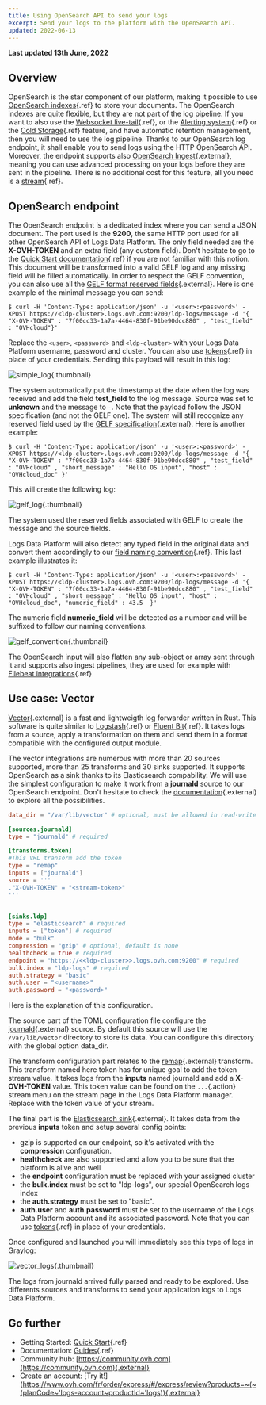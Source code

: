 ```yaml
---
title: Using OpenSearch API to send your logs
excerpt: Send your logs to the platform with the OpenSearch API.
updated: 2022-06-13
---
```


**Last updated 13th June, 2022**


## Overview

OpenSearch is the star component of our platform, making it possible to use [OpenSearch indexes](../index-as-a-service){.ref} to store your documents. The OpenSearch indexes are quite flexible, but they are not part of the log pipeline. If you want to also use the [Websocket live-tail](../ldp-tail){.ref}, or the [Alerting system](../alerting){.ref} or the [Cold Storage](../cold-storage){.ref} feature, and have automatic retention management, then you will need to use the log pipeline. Thanks to our OpenSearch log endpoint, it shall enable you to send logs using the HTTP OpenSearch API. Moreover, the endpoint supports also [OpenSearch Ingest](https://opensearch.org/docs/latest/opensearch/rest-api/ingest-apis/index/){.external}, meaning you can use advanced processing on your logs before they are sent in the pipeline. There is no additional cost for this feature, all you need is a [stream](/pages/platform/logs-data-platform/quick_start){.ref}.


## OpenSearch endpoint


The OpenSearch endpoint is a dedicated index where you can send a JSON document. The port used is the **9200**, the same HTTP port used for all other OpenSearch API of Logs Data Platform. The only field needed are the **X-OVH-TOKEN** and an extra field (any custom field). Don't hesitate to go to the [Quick Start documentation](../quick-start){.ref} if you are not familiar with this notion. This document will be transformed into a valid GELF log and any missing field will be filled automatically. In order to respect the GELF convention, you can also use all the [GELF format reserved fields](https://docs.graylog.org/docs/gelf){.external}. Here is one example of the minimal message you can send:

```shell-session
$ curl -H 'Content-Type: application/json' -u '<user>:<password>' -XPOST https://<ldp-cluster>.logs.ovh.com:9200/ldp-logs/message -d '{ "X-OVH-TOKEN" : "7f00cc33-1a7a-4464-830f-91be90dcc880" , "test_field" : "OVHcloud"}'
```

Replace the `<user>`, `<password>` and `<ldp-cluster>` with your Logs Data Platform username, password and cluster. You can also use [tokens](/pages/platform/logs-data-platform/tokens_logs_data_platform){.ref} in place of your credentials.  Sending this payload will result in this log:

![simple\_log](images/one_field.png){.thumbnail}


The system automatically put the timestamp at the date when the log was received and add the field **test_field** to the log message. Source was set to **unknown** and the message to `-`.
Note that the payload follow the JSON specification (and not the GELF one). The system will still recognize any reserved field used by the [GELF specification](https://docs.graylog.org/docs/gelf){.external}. Here is another example:

```shell-session
$ curl -H 'Content-Type: application/json' -u '<user>:<password>' -XPOST https://<ldp-cluster>.logs.ovh.com:9200/ldp-logs/message -d '{ "X-OVH-TOKEN" : "7f00cc33-1a7a-4464-830f-91be90dcc880" , "test_field" : "OVHcloud" , "short_message" : "Hello OS input", "host" : "OVHcloud_doc" }'
```

This will create the following log:

![gelf\_log](images/gelf_log.png){.thumbnail}

The system used the reserved fields associated with GELF to create the message and the source fields.

Logs Data Platform will also detect any typed field in the original data and convert them accordingly to our [field naming convention](/pages/platform/logs-data-platform/field_naming_conventions){.ref}. This last example illustrates it:

```shell-session
$ curl -H 'Content-Type: application/json' -u '<user>:<password>' -XPOST https://<ldp-cluster>.logs.ovh.com:9200/ldp-logs/message -d '{ "X-OVH-TOKEN" : "7f00cc33-1a7a-4464-830f-91be90dcc880" , "test_field" : "OVHcloud" , "short_message" : "Hello OS input", "host" : "OVHcloud_doc", "numeric_field" : 43.5  }'
```

The numeric field **numeric_field** will be detected as a number and will be suffixed to follow our naming conventions.

![gelf\_convention](images/gelf_convention.png){.thumbnail}


The OpenSearch input will also flatten any sub-object or array sent through it and supports also ingest pipelines, they are used for example with [Filebeat integrations](/pages/platform/logs-data-platform/filebeat_logs){.ref}


## Use case: Vector


[Vector](https://vector.dev/){.external} is a fast and lightweigth log forwarder written in Rust. This software is quite similar to [Logstash](../logstash-input){.ref} or [Fluent Bit](/pages/platform/logs-data-platform/kubernetes_fluent_bit){.ref}. It takes logs from a source, apply a transformation on them and send them in a format compatible with the configured output module.

The vector integrations are numerous with more than 20 sources supported, more than 25 transforms and 30 sinks supported. It supports OpenSearch as a sink thanks to its Elasticsearch compability. We will use the simplest configuration to make it work from a **journald** source to our OpenSearch endpoint. Don't hesitate to check the [documentation](https://vector.dev/docs/about/what-is-vector/){.external} to explore all the possibilities.


```toml
data_dir = "/var/lib/vector" # optional, must be allowed in read-write

[sources.journald]
type = "journald" # required

[transforms.token]
#This VRL transorm add the token
type = "remap"
inputs = ["journald"]
source = '''
."X-OVH-TOKEN" = "<stream-token>"
'''


[sinks.ldp]
type = "elasticsearch" # required
inputs = ["token"] # required
mode = "bulk"
compression = "gzip" # optional, default is none
healthcheck = true # required
endpoint = "https://<<ldp-cluster>>.logs.ovh.com:9200" # required
bulk.index = "ldp-logs" # required
auth.strategy = "basic"
auth.user = "<username>"
auth.password = "<password>"
```


Here is the explanation of this configuration.


The source part of the TOML configuration file configure the [journald](https://vector.dev/docs/reference/sources/journald/){.external} source. By default this source will use the `/var/lib/vector` directory to store its data. You can configure this directory with the global option data_dir.

The transform configuration part relates to the [remap](https://vector.dev/docs/reference/configuration/transforms/remap/){.external} transform. This transform named here token has for unique goal to add the token stream value. It takes logs from the **inputs** named journald and add a **X-OVH-TOKEN** value. This token value can be found on the `...`{.action} stream menu on the stream page in the Logs Data Platform manager. Replace **<stream-token>** with the token value of your stream.


The final part is the [Elasticsearch sink](https://vector.dev/docs/reference/sinks/elasticsearch/){.external}. It takes data from the previous **inputs** token and setup several config points:

- gzip is supported on our endpoint, so it's activated with the **compression** configuration.
- **healthcheck** are also supported and allow you to be sure that the platform is alive and well
- the **endpoint** configuration must be replaced with your assigned cluster
- the **bulk.index** must be set to "ldp-logs", our special OpenSearch logs index
- the **auth.strategy** must be set to "basic".
- **auth.user** and **auth.password** must be set to the username of the Logs Data Platform account and its associated password. Note that you can use [tokens](/pages/platform/logs-data-platform/tokens_logs_data_platform){.ref} in place of your credentials.

Once configured and launched you will immediately see this type of logs in Graylog:


![vector\_logs](images/vector_logs.png){.thumbnail}


The logs from journald arrived fully parsed and ready to be explored. Use differents sources and transforms to send your application logs to Logs Data Platform.


## Go further

- Getting Started: [Quick Start](/pages/platform/logs-data-platform/quick_start){.ref}
- Documentation: [Guides](/ca/fr/logs-data-platform/){.ref}
- Community hub: [https://community.ovh.com](https://community.ovh.com){.external}
- Create an account: [Try it!](https://www.ovh.com/fr/order/express/#/express/review?products=~(~(planCode~'logs-account~productId~'logs)){.external}
